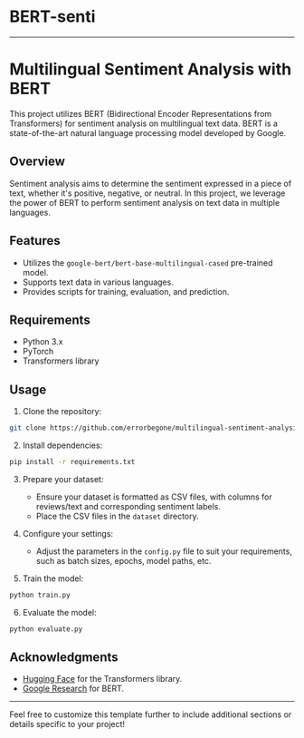 # BERT-senti

---

# Multilingual Sentiment Analysis with BERT

This project utilizes BERT (Bidirectional Encoder Representations from Transformers) for sentiment analysis on multilingual text data. BERT is a state-of-the-art natural language processing model developed by Google.

## Overview

Sentiment analysis aims to determine the sentiment expressed in a piece of text, whether it's positive, negative, or neutral. In this project, we leverage the power of BERT to perform sentiment analysis on text data in multiple languages.

## Features

- Utilizes the `google-bert/bert-base-multilingual-cased` pre-trained model.
- Supports text data in various languages.
- Provides scripts for training, evaluation, and prediction.

## Requirements

- Python 3.x
- PyTorch
- Transformers library

## Usage

1. Clone the repository:

```bash
git clone https://github.com/errorbegone/multilingual-sentiment-analysis.git
```

2. Install dependencies:

```bash
pip install -r requirements.txt
```

3. Prepare your dataset:

   - Ensure your dataset is formatted as CSV files, with columns for reviews/text and corresponding sentiment labels.
   - Place the CSV files in the `dataset` directory.

4. Configure your settings:

   - Adjust the parameters in the `config.py` file to suit your requirements, such as batch sizes, epochs, model paths, etc.

5. Train the model:

```bash
python train.py
```

6. Evaluate the model:

```bash
python evaluate.py
```




## Acknowledgments

- [Hugging Face](https://huggingface.co/) for the Transformers library.
- [Google Research](https://ai.google/research) for BERT.

---

Feel free to customize this template further to include additional sections or details specific to your project!
